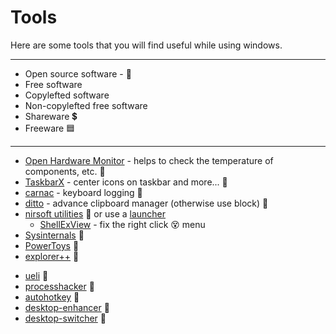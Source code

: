 # Tools 

Here are some tools that you will find useful while using windows.

---

* Open source software - 💚
* Free software
* Copylefted software
* Non-copylefted free software
* Shareware 💲
* Freeware 🟦

---


* [Open Hardware Monitor](https://github.com/openhardwaremonitor/openhardwaremonitor) - helps to check the temperature of components, etc. 💚
* [TaskbarX](https://github.com/ChrisAnd1998/TaskbarX) - center icons on taskbar and more... 💚
* [carnac](https://github.com/Code52/carnac) - keyboard logging 💚
* [ditto](https://ditto-cp.sourceforge.io/) - advance clipboard manager (otherwise use block) 💚
* [nirsoft utilities](https://www.nirsoft.net/) 🤗 or use a [launcher](http://launcher.nirsoft.net/downloads/index.html)
  * [ShellExView](https://www.nirsoft.net/utils/shexview.html) - fix the right click 😵 menu
* [Sysinternals](https://docs.microsoft.com/en-us/sysinternals/) 🤗
* [PowerToys](https://github.com/microsoft/PowerToys) 💚
* [explorer++](https://github.com/derceg/explorerplusplus) 💚
- [ueli](https://github.com/oliverschwendener/ueli) 💚
- [processhacker](https://github.com/processhacker/processhacker) 💚
- [autohotkey](https://github.com/Lexikos/AutoHotkey_L) 💚
- [desktop-enhancer](https://github.com/sdias/win-10-virtual-desktop-enhancer) 💚
- [desktop-switcher](https://github.com/pmb6tz/windows-desktop-switcher) 💚
